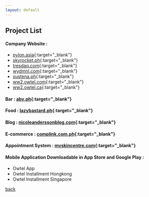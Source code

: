 ```yaml
---
layout: default
---
```


## Project List

#### Company Website :
* [pylon.asia](http://pylon.asia){:target="_blank"}
* [skyrocket.ph](http://www.skyrocket.ph){:target="_blank"}
* [tresdaq.com](http://tresdaq.com){:target="_blank"}
* [wydmnl.com](http://wydmnl.com){:target="_blank"}
* [sustena.ph](http://sustena.ph){:target="_blank"} 
* [ww2.owtel.com](https:ww2.owtel.com){:target="_blank"} 
* [ww2.owtel.ca](https:ww2.owtel.ca){:target="_blank"} 

#### Bar : [abv.ph](http://www.abv.ph){:target="_blank"}
#### Food : [lazybastard.ph](http://lazybastard.ph){:target="_blank"}
#### Blog : [nicoleanderssonblog.com](http://nicoleanderssonblog.com){:target="_blank"}
#### E-commerce : [complink.com.ph](https://complink.com.ph){:target="_blank"}
#### Appointment System : [mvskincentre.com](http://www.vmvskincentre.com){:target="_blank"}

#### Mobile Application Downloadable in App Store and Google Play :
* Owtel App
* Owtel Installment Hongkong
* Owtel Installment Singapore

[back](./)